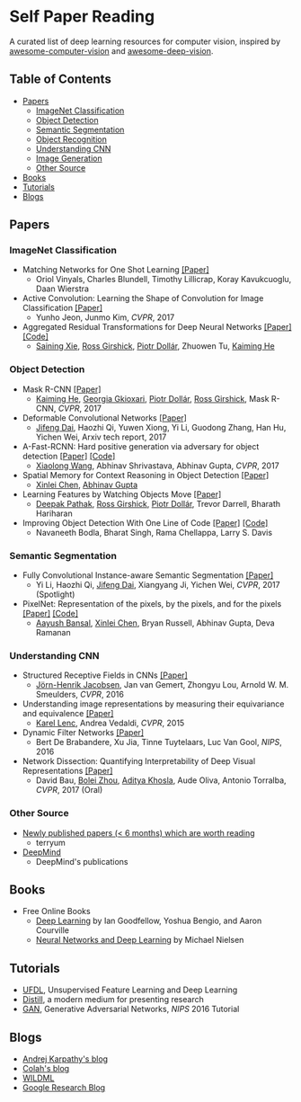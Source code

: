 # Self Paper Reading

A curated list of deep learning resources for computer vision, inspired by [awesome-computer-vision](https://github.com/jbhuang0604/awesome-computer-vision) and [awesome-deep-vision](https://github.com/kjw0612/awesome-deep-vision).

## Table of Contents
- [Papers](#papers)
  - [ImageNet Classification](#imagenet-classification)
  - [Object Detection](#object-detection)
  - [Semantic Segmentation](#semantic-segmentation)
  - [Object Recognition](#object-recognition)
  - [Understanding CNN](#understanding-cnn)
  - [Image Generation](#image-generation)
  - [Other Source](#other-source)
- [Books](#books)
- [Tutorials](#tutorials)
- [Blogs](#blogs)

## Papers

### ImageNet Classification
* Matching Networks for One Shot Learning [[Paper]](https://arxiv.org/abs/1606.04080)
  * Oriol Vinyals, Charles Blundell, Timothy Lillicrap, Koray Kavukcuoglu, Daan Wierstra
* Active Convolution: Learning the Shape of Convolution for Image Classification [[Paper]](https://arxiv.org/abs/1703.09076)
  * Yunho Jeon, Junmo Kim, *CVPR*, 2017
* Aggregated Residual Transformations for Deep Neural Networks [[Paper]](https://arxiv.org/abs/1611.05431) [[Code]](https://github.com/facebookresearch/ResNeXt)
  * [Saining Xie](http://vcl.ucsd.edu/~sxie/), [Ross Girshick](http://www.rossgirshick.info/), [Piotr Dollár](https://pdollar.github.io/index.html), Zhuowen Tu, [Kaiming He](http://kaiminghe.com/)

### Object Detection

* Mask R-CNN [[Paper]](https://arxiv.org/abs/1703.06870)
  * [Kaiming He](http://kaiminghe.com/), [Georgia Gkioxari](http://people.eecs.berkeley.edu/~gkioxari/), [Piotr Dollár](https://pdollar.github.io/index.html), [Ross Girshick](http://www.rossgirshick.info/), Mask R-CNN, *CVPR*, 2017
* Deformable Convolutional Networks [[Paper]](https://arxiv.org/abs/1703.06211)
  * [Jifeng Dai](http://www.jifengdai.org/), Haozhi Qi, Yuwen Xiong, Yi Li, Guodong Zhang, Han Hu, Yichen Wei, Arxiv tech report, 2017
* A-Fast-RCNN: Hard positive generation via adversary for object detection [[Paper]](http://abhinavsh.info/papers/pdfs/adversarial_object_detection.pdf) [[Code]](https://github.com/xiaolonw/adversarial-frcnn)
  * [Xiaolong Wang](http://www.cs.cmu.edu/~xiaolonw/), Abhinav Shrivastava, Abhinav Gupta, *CVPR*, 2017
* Spatial Memory for Context Reasoning in Object Detection [[Paper]](https://arxiv.org/abs/1704.04224)
  * [Xinlei Chen](https://www.cs.cmu.edu/~xinleic/index.html), [Abhinav Gupta](http://www.cs.cmu.edu/~abhinavg/)
* Learning Features by Watching Objects Move [[Paper]](https://arxiv.org/abs/1612.06370)
  * [Deepak Pathak](https://people.eecs.berkeley.edu/~pathak/), [Ross Girshick](http://www.rossgirshick.info/), [Piotr Dollár](https://pdollar.github.io/index.html), Trevor Darrell, Bharath Hariharan
* Improving Object Detection With One Line of Code [[Paper]](https://arxiv.org/abs/1704.04503) [[Code]](https://github.com/bharatsingh430/soft-nms)
  * Navaneeth Bodla, Bharat Singh, Rama Chellappa, Larry S. Davis

### Semantic Segmentation

* Fully Convolutional Instance-aware Semantic Segmentation [[Paper]](https://arxiv.org/abs/1611.07709)
  * Yi Li, Haozhi Qi, [Jifeng Dai](http://www.jifengdai.org/), Xiangyang Ji, Yichen Wei, *CVPR*, 2017 (Spotlight)
* PixelNet: Representation of the pixels, by the pixels, and for the pixels [[Paper]](https://arxiv.org/abs/1702.06506) [[Code]](https://github.com/aayushbansal/PixelNet)
  * [Aayush Bansal](http://www.cs.cmu.edu/~aayushb/), [Xinlei Chen](http://www.cs.cmu.edu/~xinleic/), Bryan Russell, Abhinav Gupta, Deva Ramanan

### Understanding CNN

* Structured Receptive Fields in CNNs [[Paper]](https://arxiv.org/abs/1605.02971)
  * [Jörn-Henrik Jacobsen](https://jhjacobsen.github.io), Jan van Gemert, Zhongyu Lou, Arnold W. M. Smeulders, *CVPR*, 2016
* Understanding image representations by measuring their equivariance and equivalence [[Paper]](https://arxiv.org/abs/1411.5908)
  * [Karel Lenc](http://www.robots.ox.ac.uk/~karel/), Andrea Vedaldi, *CVPR*, 2015
* Dynamic Filter Networks [[Paper]](https://arxiv.org/abs/1605.09673)
  * Bert De Brabandere, Xu Jia, Tinne Tuytelaars, Luc Van Gool, *NIPS*, 2016
* Network Dissection: Quantifying Interpretability of Deep Visual Representations [[Paper]](https://arxiv.org/abs/1704.05796)
  * David Bau, [Bolei Zhou](http://people.csail.mit.edu/bzhou/), [Aditya Khosla](http://people.csail.mit.edu/khosla/), Aude Oliva, Antonio Torralba, *CVPR*, 2017 (Oral)

### Other Source

* [Newly published papers (< 6 months) which are worth reading](https://github.com/terryum/awesome-deep-learning-papers#new-papers)
  * terryum
* [DeepMind](https://deepmind.com/research/publications/)
  * DeepMind's publications

## Books
* Free Online Books
  * [Deep Learning](http://www.deeplearningbook.org) by Ian Goodfellow, Yoshua Bengio, and Aaron Courville
  * [Neural Networks and Deep Learning](http://neuralnetworksanddeeplearning.com/) by Michael Nielsen

## Tutorials
* [UFDL](http://deeplearning.stanford.edu/wiki/index.php/UFLDL_Tutorial), Unsupervised Feature Learning and Deep Learning
* [Distill](http://distill.pub), a modern medium for presenting research
* [GAN](https://arxiv.org/abs/1701.00160), Generative Adversarial Networks, *NIPS* 2016 Tutorial

## Blogs
* [Andrej Karpathy's blog](http://karpathy.github.io)
* [Colah's blog](http://colah.github.io)
* [WILDML](http://www.wildml.com)
* [Google Research Blog](https://research.googleblog.com)
